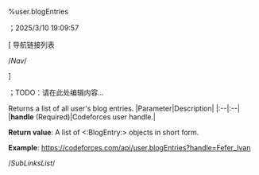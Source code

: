﻿
%user.blogEntries

；2025/3/10 19:09:57


[ 导航链接列表

/*Nav*/

]

；TODO：请在此处编辑内容...



Returns a list of all user's blog entries.
|Parameter|Description|
|:--|:--|
|**handle** (Required)|Codeforces user handle.|

**Return value**: A list of <:BlogEntry:> objects in short form.

**Example**: https://codeforces.com/api/user.blogEntries?handle=Fefer_Ivan 





/*SubLinksList*/



